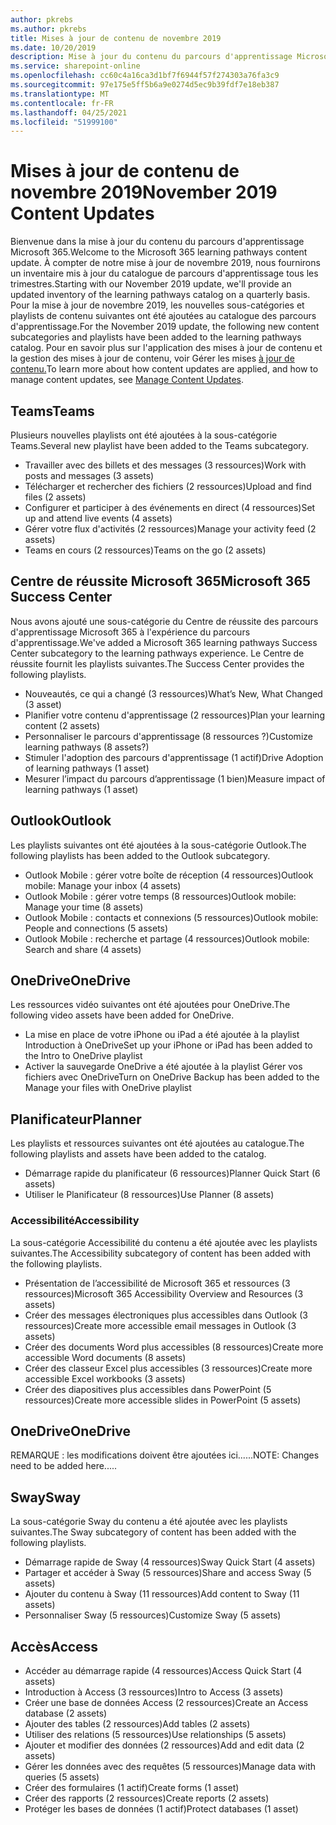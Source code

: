 ```yaml
---
author: pkrebs
ms.author: pkrebs
title: Mises à jour de contenu de novembre 2019
ms.date: 10/20/2019
description: Mise à jour du contenu du parcours d'apprentissage Microsoft 365
ms.service: sharepoint-online
ms.openlocfilehash: cc60c4a16ca3d1bf7f6944f57f274303a76fa3c9
ms.sourcegitcommit: 97e175e5ff5b6a9e0274d5ec9b39fdf7e18eb387
ms.translationtype: MT
ms.contentlocale: fr-FR
ms.lasthandoff: 04/25/2021
ms.locfileid: "51999100"
---
```

# <a name="november-2019-content-updates"></a><span data-ttu-id="b0001-103">Mises à jour de contenu de novembre 2019</span><span class="sxs-lookup"><span data-stu-id="b0001-103">November 2019 Content Updates</span></span>
<span data-ttu-id="b0001-104">Bienvenue dans la mise à jour du contenu du parcours d'apprentissage Microsoft 365.</span><span class="sxs-lookup"><span data-stu-id="b0001-104">Welcome to the Microsoft 365 learning pathways content update.</span></span> <span data-ttu-id="b0001-105">À compter de notre mise à jour de novembre 2019, nous fournirons un inventaire mis à jour du catalogue de parcours d'apprentissage tous les trimestres.</span><span class="sxs-lookup"><span data-stu-id="b0001-105">Starting with our November 2019 update, we'll provide an updated inventory of the learning pathways catalog on a quarterly basis.</span></span> <span data-ttu-id="b0001-106">Pour la mise à jour de novembre 2019, les nouvelles sous-catégories et playlists de contenu suivantes ont été ajoutées au catalogue des parcours d'apprentissage.</span><span class="sxs-lookup"><span data-stu-id="b0001-106">For the November 2019 update, the following new content subcategories and playlists have been added to the learning pathways catalog.</span></span> <span data-ttu-id="b0001-107">Pour en savoir plus sur l'application des mises à jour de contenu et la gestion des mises à jour de contenu, voir Gérer les mises [à jour de contenu.](custom_contentupdatesmanage.md)</span><span class="sxs-lookup"><span data-stu-id="b0001-107">To learn more about how content updates are applied, and how to manage content updates, see [Manage Content Updates](custom_contentupdatesmanage.md).</span></span>    

## <a name="teams"></a><span data-ttu-id="b0001-108">Teams</span><span class="sxs-lookup"><span data-stu-id="b0001-108">Teams</span></span>
<span data-ttu-id="b0001-109">Plusieurs nouvelles playlists ont été ajoutées à la sous-catégorie Teams.</span><span class="sxs-lookup"><span data-stu-id="b0001-109">Several new playlist have been added to the Teams subcategory.</span></span>
- <span data-ttu-id="b0001-110">Travailler avec des billets et des messages (3 ressources)</span><span class="sxs-lookup"><span data-stu-id="b0001-110">Work with posts and messages (3 assets)</span></span>
- <span data-ttu-id="b0001-111">Télécharger et rechercher des fichiers (2 ressources)</span><span class="sxs-lookup"><span data-stu-id="b0001-111">Upload and find files (2 assets)</span></span>
- <span data-ttu-id="b0001-112">Configurer et participer à des événements en direct (4 ressources)</span><span class="sxs-lookup"><span data-stu-id="b0001-112">Set up and attend live events (4 assets)</span></span>
- <span data-ttu-id="b0001-113">Gérer votre flux d'activités (2 ressources)</span><span class="sxs-lookup"><span data-stu-id="b0001-113">Manage your activity feed (2 assets)</span></span>
- <span data-ttu-id="b0001-114">Teams en cours (2 ressources)</span><span class="sxs-lookup"><span data-stu-id="b0001-114">Teams on the go (2 assets)</span></span>

## <a name="microsoft-365-success-center"></a><span data-ttu-id="b0001-115">Centre de réussite Microsoft 365</span><span class="sxs-lookup"><span data-stu-id="b0001-115">Microsoft 365 Success Center</span></span>
<span data-ttu-id="b0001-116">Nous avons ajouté une sous-catégorie du Centre de réussite des parcours d'apprentissage Microsoft 365 à l'expérience du parcours d'apprentissage.</span><span class="sxs-lookup"><span data-stu-id="b0001-116">We've added a Microsoft 365 learning pathways Success Center subcategory to the learning pathways experience.</span></span> <span data-ttu-id="b0001-117">Le Centre de réussite fournit les playlists suivantes.</span><span class="sxs-lookup"><span data-stu-id="b0001-117">The Success Center provides the following playlists.</span></span>
- <span data-ttu-id="b0001-118">Nouveautés, ce qui a changé (3 ressources)</span><span class="sxs-lookup"><span data-stu-id="b0001-118">What’s New, What Changed (3 asset)</span></span>
- <span data-ttu-id="b0001-119">Planifier votre contenu d'apprentissage (2 ressources)</span><span class="sxs-lookup"><span data-stu-id="b0001-119">Plan your learning content (2 assets)</span></span>
- <span data-ttu-id="b0001-120">Personnaliser le parcours d'apprentissage (8 ressources ?)</span><span class="sxs-lookup"><span data-stu-id="b0001-120">Customize learning pathways (8 assets?)</span></span>
- <span data-ttu-id="b0001-121">Stimuler l'adoption des parcours d'apprentissage (1 actif)</span><span class="sxs-lookup"><span data-stu-id="b0001-121">Drive Adoption of learning pathways (1 asset)</span></span>
- <span data-ttu-id="b0001-122">Mesurer l’impact du parcours d’apprentissage (1 bien)</span><span class="sxs-lookup"><span data-stu-id="b0001-122">Measure impact of learning pathways (1 asset)</span></span>

## <a name="outlook"></a><span data-ttu-id="b0001-123">Outlook</span><span class="sxs-lookup"><span data-stu-id="b0001-123">Outlook</span></span>
<span data-ttu-id="b0001-124">Les playlists suivantes ont été ajoutées à la sous-catégorie Outlook.</span><span class="sxs-lookup"><span data-stu-id="b0001-124">The following playlists has been added to the Outlook subcategory.</span></span> 
- <span data-ttu-id="b0001-125">Outlook Mobile : gérer votre boîte de réception (4 ressources)</span><span class="sxs-lookup"><span data-stu-id="b0001-125">Outlook mobile: Manage your inbox (4 assets)</span></span>
- <span data-ttu-id="b0001-126">Outlook Mobile : gérer votre temps (8 ressources)</span><span class="sxs-lookup"><span data-stu-id="b0001-126">Outlook mobile: Manage your time (8 assets)</span></span>
- <span data-ttu-id="b0001-127">Outlook Mobile : contacts et connexions (5 ressources)</span><span class="sxs-lookup"><span data-stu-id="b0001-127">Outlook mobile: People and connections (5 assets)</span></span>
- <span data-ttu-id="b0001-128">Outlook Mobile : recherche et partage (4 ressources)</span><span class="sxs-lookup"><span data-stu-id="b0001-128">Outlook mobile: Search and share (4 assets)</span></span>

## <a name="onedrive"></a><span data-ttu-id="b0001-129">OneDrive</span><span class="sxs-lookup"><span data-stu-id="b0001-129">OneDrive</span></span>
<span data-ttu-id="b0001-130">Les ressources vidéo suivantes ont été ajoutées pour OneDrive.</span><span class="sxs-lookup"><span data-stu-id="b0001-130">The following video assets have been added for OneDrive.</span></span> 
- <span data-ttu-id="b0001-131">La mise en place de votre iPhone ou iPad a été ajoutée à la playlist Introduction à OneDrive</span><span class="sxs-lookup"><span data-stu-id="b0001-131">Set up your iPhone or iPad has been added to the Intro to OneDrive playlist</span></span>
- <span data-ttu-id="b0001-132">Activer la sauvegarde OneDrive a été ajoutée à la playlist Gérer vos fichiers avec OneDrive</span><span class="sxs-lookup"><span data-stu-id="b0001-132">Turn on OneDrive Backup has been added to the Manage your files with OneDrive playlist</span></span>

## <a name="planner"></a><span data-ttu-id="b0001-133">Planificateur</span><span class="sxs-lookup"><span data-stu-id="b0001-133">Planner</span></span>
<span data-ttu-id="b0001-134">Les playlists et ressources suivantes ont été ajoutées au catalogue.</span><span class="sxs-lookup"><span data-stu-id="b0001-134">The following playlists and assets have been added to the catalog.</span></span>  
- <span data-ttu-id="b0001-135">Démarrage rapide du planificateur (6 ressources)</span><span class="sxs-lookup"><span data-stu-id="b0001-135">Planner Quick Start (6 assets)</span></span>
- <span data-ttu-id="b0001-136">Utiliser le Planificateur (8 ressources)</span><span class="sxs-lookup"><span data-stu-id="b0001-136">Use Planner (8 assets)</span></span>

### <a name="accessibility"></a><span data-ttu-id="b0001-137">Accessibilité</span><span class="sxs-lookup"><span data-stu-id="b0001-137">Accessibility</span></span>
<span data-ttu-id="b0001-138">La sous-catégorie Accessibilité du contenu a été ajoutée avec les playlists suivantes.</span><span class="sxs-lookup"><span data-stu-id="b0001-138">The Accessibility subcategory of content has been added with the following playlists.</span></span> 
- <span data-ttu-id="b0001-139">Présentation de l’accessibilité de Microsoft 365 et ressources (3 ressources)</span><span class="sxs-lookup"><span data-stu-id="b0001-139">Microsoft 365 Accessibility Overview and Resources (3 assets)</span></span>
- <span data-ttu-id="b0001-140">Créer des messages électroniques plus accessibles dans Outlook (3 ressources)</span><span class="sxs-lookup"><span data-stu-id="b0001-140">Create more accessible email messages in Outlook (3 assets)</span></span>
- <span data-ttu-id="b0001-141">Créer des documents Word plus accessibles (8 ressources)</span><span class="sxs-lookup"><span data-stu-id="b0001-141">Create more accessible Word documents (8 assets)</span></span>
- <span data-ttu-id="b0001-142">Créer des classeur Excel plus accessibles (3 ressources)</span><span class="sxs-lookup"><span data-stu-id="b0001-142">Create more accessible Excel workbooks (3 assets)</span></span>
- <span data-ttu-id="b0001-143">Créer des diapositives plus accessibles dans PowerPoint (5 ressources)</span><span class="sxs-lookup"><span data-stu-id="b0001-143">Create more accessible slides in PowerPoint (5 assets)</span></span>

## <a name="onedrive"></a><span data-ttu-id="b0001-144">OneDrive</span><span class="sxs-lookup"><span data-stu-id="b0001-144">OneDrive</span></span>
<span data-ttu-id="b0001-145">REMARQUE : les modifications doivent être ajoutées ici......</span><span class="sxs-lookup"><span data-stu-id="b0001-145">NOTE: Changes need to be added here.....</span></span>

## <a name="sway"></a><span data-ttu-id="b0001-146">Sway</span><span class="sxs-lookup"><span data-stu-id="b0001-146">Sway</span></span>
<span data-ttu-id="b0001-147">La sous-catégorie Sway du contenu a été ajoutée avec les playlists suivantes.</span><span class="sxs-lookup"><span data-stu-id="b0001-147">The Sway subcategory of content has been added with the following playlists.</span></span> 
- <span data-ttu-id="b0001-148">Démarrage rapide de Sway (4 ressources)</span><span class="sxs-lookup"><span data-stu-id="b0001-148">Sway Quick Start (4 assets)</span></span>
- <span data-ttu-id="b0001-149">Partager et accéder à Sway (5 ressources)</span><span class="sxs-lookup"><span data-stu-id="b0001-149">Share and access Sway (5 assets)</span></span>
- <span data-ttu-id="b0001-150">Ajouter du contenu à Sway (11 ressources)</span><span class="sxs-lookup"><span data-stu-id="b0001-150">Add content to Sway (11 assets)</span></span>
- <span data-ttu-id="b0001-151">Personnaliser Sway (5 ressources)</span><span class="sxs-lookup"><span data-stu-id="b0001-151">Customize Sway (5 assets)</span></span>

## <a name="access"></a><span data-ttu-id="b0001-152">Accès</span><span class="sxs-lookup"><span data-stu-id="b0001-152">Access</span></span>
- <span data-ttu-id="b0001-153">Accéder au démarrage rapide (4 ressources)</span><span class="sxs-lookup"><span data-stu-id="b0001-153">Access Quick Start (4 assets)</span></span>
- <span data-ttu-id="b0001-154">Introduction à Access (3 ressources)</span><span class="sxs-lookup"><span data-stu-id="b0001-154">Intro to Access (3 assets)</span></span>
- <span data-ttu-id="b0001-155">Créer une base de données Access (2 ressources)</span><span class="sxs-lookup"><span data-stu-id="b0001-155">Create an Access database (2 assets)</span></span>
- <span data-ttu-id="b0001-156">Ajouter des tables (2 ressources)</span><span class="sxs-lookup"><span data-stu-id="b0001-156">Add tables (2 assets)</span></span>
- <span data-ttu-id="b0001-157">Utiliser des relations (5 ressources)</span><span class="sxs-lookup"><span data-stu-id="b0001-157">Use relationships (5 assets)</span></span>
- <span data-ttu-id="b0001-158">Ajouter et modifier des données (2 ressources)</span><span class="sxs-lookup"><span data-stu-id="b0001-158">Add and edit data (2 assets)</span></span>
- <span data-ttu-id="b0001-159">Gérer les données avec des requêtes (5 ressources)</span><span class="sxs-lookup"><span data-stu-id="b0001-159">Manage data with queries (5 assets)</span></span>
- <span data-ttu-id="b0001-160">Créer des formulaires (1 actif)</span><span class="sxs-lookup"><span data-stu-id="b0001-160">Create forms (1 asset)</span></span>
- <span data-ttu-id="b0001-161">Créer des rapports (2 ressources)</span><span class="sxs-lookup"><span data-stu-id="b0001-161">Create reports (2 assets)</span></span>
- <span data-ttu-id="b0001-162">Protéger les bases de données (1 actif)</span><span class="sxs-lookup"><span data-stu-id="b0001-162">Protect databases (1 asset)</span></span>

